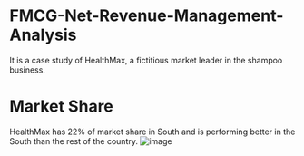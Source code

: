 # FMCG-Net-Revenue-Management-Analysis
It is a case study of HealthMax, a fictitious market leader in the shampoo business. 
# Market Share 
HealthMax has 22% of market share in South and is performing better in the South than the rest of the country.
![image](https://github.com/user-attachments/assets/57877ab2-c37e-45e3-9fb5-9fb35fe10d46)



